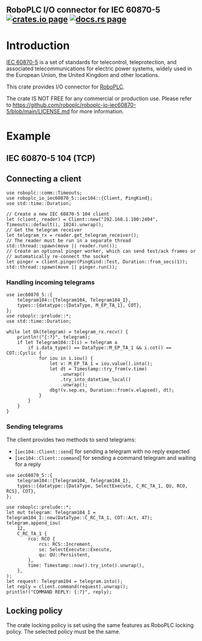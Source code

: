 <h2>
  RoboPLC I/O connector for IEC 60870-5
  <a href="https://crates.io/crates/roboplc-io-iec60870-5"><img alt="crates.io page" src="https://img.shields.io/crates/v/roboplc-io-iec60870-5.svg"></img></a>
  <a href="https://docs.rs/roboplc-io-iec60870-5"><img alt="docs.rs page" src="https://docs.rs/roboplc-io-iec60870-5/badge.svg"></img></a>
</h2>

# Introduction

[IEC 60870-5](https://en.wikipedia.org/wiki/IEC_60870-5) is a set of standards
for telecontrol, teleprotection, and associated telecommunications for electric
power systems, widely used in the European Union, the United Kingdom and other
locations.

This crate provides I/O connector for [RoboPLC](https://www.roboplc.com/).

The crate IS NOT FREE for any commercial or production use. Please refer to
<https://github.com/roboplc/roboplc-io-iec60870-5/blob/main/LICENSE.md> for
more information.

# Example

## IEC 60870-5 104 (TCP)

## Connecting a client

```rust,no_run
use roboplc::comm::Timeouts;
use roboplc_io_iec60870_5::iec104::{Client, PingKind};
use std::time::Duration;

// Create a new IEC 60870-5 104 client
let (client, reader) = Client::new("192.168.1.100:2404", Timeouts::default(), 1024).unwrap();
// Get the telegram receiver
let telegram_rx = reader.get_telegram_receiver();
// The reader must be run in a separate thread
std::thread::spawn(move || reader.run());
// Create an optional pinger worker, which can send test/ack frames or
// automatically re-connect the socket
let pinger = client.pinger(PingKind::Test, Duration::from_secs(1));
std::thread::spawn(move || pinger.run());
```

### Handling incoming telegrams

```rust,ignore
use iec60870_5::{
    telegram104::{Telegram104, Telegram104_I},
    types::{datatype::{DataType, M_EP_TA_1}, COT},
};
use roboplc::prelude::*;
use std::time::Duration;

while let Ok(telegram) = telegram_rx.recv() {
    println!("{:?}", telegram);
    if let Telegram104::I(i) = telegram a
        if i.data_type() == DataType::M_EP_TA_1 && i.cot() == COT::Cyclic {
            for iou in i.iou() {
                let v: M_EP_TA_1 = iou.value().into();
                let dt = Timestamp::try_from(v.time)
                    .unwrap()
                    .try_into_datetime_local()
                    .unwrap();
                dbg!(v.sep.es, Duration::from(v.elapsed), dt);
            }
        }
    }
}
```

### Sending telegrams

The client provides two methods to send telegrams:

- [`iec104::Client::send`] for sending a telegram with no reply expected
- [`iec104::Client::command`] for sending a command telegram and waiting for a reply

```rust,ignore
use iec60870_5::{
    telegram104::{Telegram104, Telegram104_I},
    types::{datatype::{DataType, SelectExecute, C_RC_TA_1, QU, RCO, RCS}, COT},
};

use roboplc::prelude::*;
let mut telegram: Telegram104_I = Telegram104_I::new(DataType::C_RC_TA_1, COT::Act, 47);
telegram.append_iou(
    12,
    C_RC_TA_1 {
        rco: RCO {
            rcs: RCS::Increment,
            se: SelectExecute::Execute,
            qu: QU::Persistent,
        },
        time: Timestamp::now().try_into().unwrap(),
    },
);
let request: Telegram104 = telegram.into();
let reply = client.command(request).unwrap();
println!("COMMAND REPLY: {:?}", reply);
```

## Locking policy

The crate locking policy is set using the same features as RoboPLC locking
policy. The selected policy must be the same.

